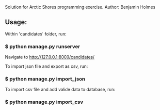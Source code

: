 Solution for Arctic Shores programming exercise.
Author: Benjamin Holmes

## Usage:
Within 'candidates' folder, run:

### $ python manage.py runserver

Navigate to http://127.0.0.1:8000/candidates/

To import json file and export as csv, run:

### $ python manage.py import_json

To import csv file and add valide data to database, run:

### $ python manage.py import_csv